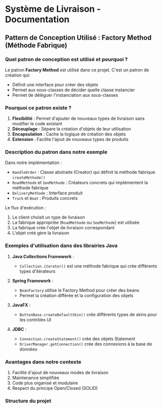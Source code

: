 # Système de Livraison - Documentation

## Pattern de Conception Utilisé : Factory Method (Méthode Fabrique)

### Quel patron de conception est utilisé et pourquoi ?
Le patron **Factory Method** est utilisé dans ce projet. C'est un patron de création qui:
- Définit une interface pour créer des objets
- Permet aux sous-classes de décider quelle classe instancier
- Permet de déléguer l'instanciation aux sous-classes

### Pourquoi ce patron existe ?
1. **Flexibilité** : Permet d'ajouter de nouveaux types de livraison sans modifier le code existant
2. **Découplage** : Sépare la création d'objets de leur utilisation
3. **Encapsulation** : Cache la logique de création des objets
4. **Extension** : Facilite l'ajout de nouveaux types de produits

### Description du patron dans notre exemple
Dans notre implémentation :
- `HandleOrder` : Classe abstraite (Creator) qui définit la méthode fabrique `createMethode()`
- `RoadMethode` et `SeeMethode` : Créateurs concrets qui implémentent la méthode fabrique
- `DeliveryMethode` : Interface produit
- `Truck` et `Boat` : Produits concrets

Le flux d'exécution :
1. Le client choisit un type de livraison
2. La fabrique appropriée (`RoadMethode` ou `SeeMethode`) est utilisée
3. La fabrique crée l'objet de livraison correspondant
4. L'objet créé gère la livraison

### Exemples d'utilisation dans des librairies Java
1. **Java Collections Framework** :
   - `Collection.iterator()` est une méthode fabrique qui crée différents types d'itérateurs

2. **Spring Framework** :
   - `BeanFactory` utilise le Factory Method pour créer des beans
   - Permet la création différée et la configuration des objets

3. **JavaFX** :
   - `ButtonBase.createDefaultSkin()` crée différents types de skins pour les contrôles UI

4. **JDBC** :
   - `Connection.createStatement()` crée des objets Statement
   - `DriverManager.getConnection()` crée des connexions à la base de données

### Avantages dans notre contexte
1. Facilité d'ajout de nouveaux modes de livraison
2. Maintenance simplifiée
3. Code plus organisé et modulaire
4. Respect du principe Open/Closed (SOLID)

### Structure du projet
